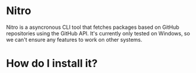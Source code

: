 # Nitro
Nitro is a asyncronous CLI tool that fetches packages based on GitHub repositories using the GitHub API.
It's currently only tested on Windows, so we can't ensure any features to work on other systems.

# How do I install it?

